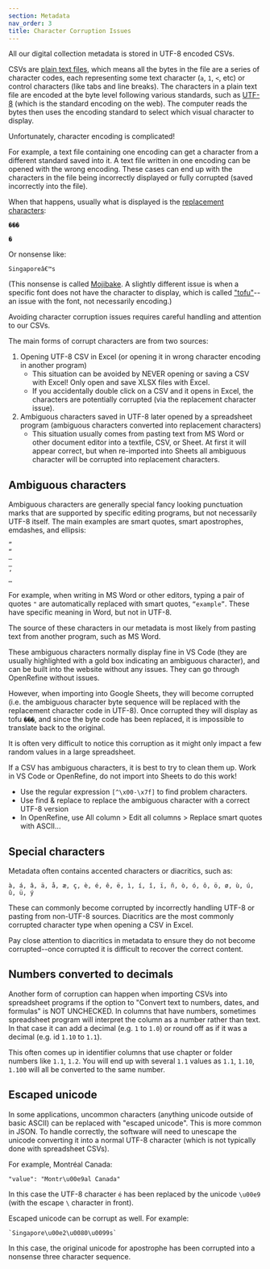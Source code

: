 ```yaml
---
section: Metadata
nav_order: 3
title: Character Corruption Issues
---
```


All our digital collection metadata is stored in UTF-8 encoded CSVs. 

CSVs are [plain text files](https://en.wikipedia.org/wiki/Plain_text), which means all the bytes in the file are a series of character codes, each representing some text character (`a`, `1`, `<`, etc) or control characters (like tabs and line breaks).
The characters in a plain text file are encoded at the byte level following various standards, such as [UTF-8](https://en.wikipedia.org/wiki/UTF-8) (which is the standard encoding on the web).
The computer reads the bytes then uses the encoding standard to select which visual character to display.

Unfortunately, character encoding is complicated!

For example, a text file containing one encoding can get a character from a different standard saved into it.
A text file written in one encoding can be opened with the wrong encoding.
These cases can end up with the characters in the file being incorrectly displayed or fully corrupted (saved incorrectly into the file).

When that happens, usually what is displayed is the [replacement characters](https://en.wikipedia.org/wiki/Specials_(Unicode_block)#Replacement_character):

```
���

�
```

Or nonsense like:

```
Singaporeâ€™s
```

(This nonsense is called [Mojibake](https://en.wikipedia.org/wiki/Mojibake). A slightly different issue is when a specific font does not have the character to display, which is called ["tofu"](https://fonts.google.com/knowledge/glossary/tofu)--an issue with the font, not necessarily encoding.)

Avoiding character corruption issues requires careful handling and attention to our CSVs.

The main forms of corrupt characters are from two sources: 

1. Opening UTF-8 CSV in Excel (or opening it in wrong character encoding in another program)
    - This situation can be avoided by NEVER opening or saving a CSV with Excel! Only open and save XLSX files with Excel. 
    - If you accidentally double click on a CSV and it opens in Excel, the characters are potentially corrupted (via the replacement character issue).
2. Ambiguous characters saved in UTF-8 later opened by a spreadsheet program (ambiguous characters converted into replacement characters)
    - This situation usually comes from pasting text from MS Word or other document editor into a textfile, CSV, or Sheet. At first it will appear correct, but when re-imported into Sheets all ambiguous character will be corrupted into replacement characters.

## Ambiguous characters

Ambiguous characters are generally special fancy looking punctuation marks that are supported by specific editing programs, but not necessarily UTF-8 itself. 
The main examples are smart quotes, smart apostrophes, emdashes, and ellipsis:

```
”
“
–
—
’ 
…
```

For example, when writing in MS Word or other editors, typing a pair of quotes `"` are automatically replaced with smart quotes, `“example”`.
These have specific meaning in Word, but not in UTF-8.

The source of these characters in our metadata is most likely from pasting text from another program, such as MS Word.

These ambiguous characters normally display fine in VS Code (they are usually highlighted with a gold box indicating an ambiguous character), and can be built into the website without any issues. 
They can go through OpenRefine without issues. 

However, when importing into Google Sheets, they will become corrupted (i.e. the ambiguous character byte sequence will be replaced with the replacement character code in UTF-8). 
Once corrupted they will display as tofu `���`, and since the byte code has been replaced, it is impossible to translate back to the original.

It is often very difficult to notice this corruption as it might only impact a few random values in a large spreadsheet.

If a CSV has ambiguous characters, it is best to try to clean them up. 
Work in VS Code or OpenRefine, do not import into Sheets to do this work!

- Use the regular expression `[^\x00-\x7f]` to find problem characters.
- Use find & replace to replace the ambiguous character with a correct UTF-8 version
- In OpenRefine, use All column > Edit all columns > Replace smart quotes with ASCII...

## Special characters

Metadata often contains accented characters or diacritics, such as: 

```
à, á, â, ä, å, æ, ç, è, é, ê, ë, ì, í, î, ï, ñ, ò, ó, ô, ö, ø, ù, ú, û, ü, ý
```

These can commonly become corrupted by incorrectly handling UTF-8 or pasting from non-UTF-8 sources.
Diacritics are the most commonly corrupted character type when opening a CSV in Excel.

Pay close attention to diacritics in metadata to ensure they do not become corrupted--once corrupted it is difficult to recover the correct content. 

## Numbers converted to decimals

Another form of corruption can happen when importing CSVs into spreadsheet programs if the option to "Convert text to numbers, dates, and formulas" is NOT UNCHECKED. 
In columns that have numbers, sometimes spreadsheet program will interpret the column as a number rather than text.
In that case it can add a decimal (e.g. `1` to `1.0`) or round off as if it was a decimal (e.g. id `1.10` to `1.1`). 

This often comes up in identifier columns that use chapter or folder numbers like `1.1`, `1.2`.
You will end up with several `1.1` values as `1.1`, `1.10`, `1.100` will all be converted to the same number.

## Escaped unicode

In some applications, uncommon characters (anything unicode outside of basic ASCII) can be replaced with "escaped unicode".
This is more common in JSON.
To handle correctly, the software will need to unescape the unicode converting it into a normal UTF-8 character (which is not typically done with spreadsheet CSVs).

For example, Montréal Canada: 

```
"value": "Montr\u00e9al Canada"
```

In this case the UTF-8 character `é` has been replaced by the unicode `\u00e9` (with the escape `\` character in front).

Escaped unicode can be corrupt as well.
For example:

```
`Singapore\u00e2\u0080\u0099s`
```

In this case, the original unicode for apostrophe has been corrupted into a nonsense three character sequence.
